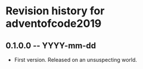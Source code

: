 # Revision history for adventofcode2019

## 0.1.0.0 -- YYYY-mm-dd

* First version. Released on an unsuspecting world.
